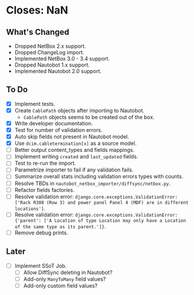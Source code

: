 # Closes: NaN

## What's Changed

- Dropped NetBox 2.x support.
- Dropped ChangeLog import.
- Implemented NetBox 3.0 - 3.4 support.
- Dropped Nautobot 1.x support.
- Implemented Nautobot 2.0 support.

## To Do

- [x] Implement tests.
- [x] Create `CablePath` objects after importing to Nautobot.
    - `CablePath` objects seems to be created out of the box.
- [x] Write developer documentation.
- [x] Test for number of validation errors.
- [x] Auto skip fields not present in Nautobot model.
- [x] Use `dcim.cabletermination[x]` as a source model.
- [ ] Better output content_types and fields mappings.
- [ ] Implement writing `created` and `last_updated` fields.
- [ ] Test to re-run the import.
- [ ] Parametrize importer to fail if any validation fails.
- [ ] Summarize overall stats including validation errors types with counts.
- [ ] Resolve TBDs in `nautobot_netbox_importer/diffsync/netbox.py`.
- [ ] Refactor fields factories.
- [ ] Resolve validation error: `django.core.exceptions.ValidationError: ['Rack R308 (Row 3) and power panel Panel 4 (MDF) are in different locations']`.
- [ ] Resolve validation error: `django.core.exceptions.ValidationError: {'parent': ['A Location of type Location may only have a Location of the same type as its parent.']}`.
- [ ] Remove debug prints.

## Later

- [ ] Implement SSoT Job.
    - [ ] Allow DiffSync deleting in Nautobot?
    - [ ] Add-only `ManyToMany` field values?
    - [ ] Add-only custom field values?
